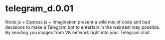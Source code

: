 # telegram_d.0.01
Node.js + Express.js + Imagination present a wild mix of code and bad decisions to make a Telegram bot to entertain in the weirdest way possible. By sending you images from VK network right into your Telegram chat.
